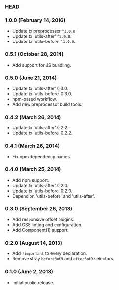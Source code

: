 ### HEAD

### 1.0.0 (February 14, 2016)

* Update to preprocessor `^1.0.0`
* Update to 'utils-after' `^1.0.0`.
* Update to 'utils-before' `^1.0.0`.

### 0.5.1 (October 28, 2014)

* Add support for JS bundling.

### 0.5.0 (June 21, 2014)

* Update to 'utils-after' 0.3.0.
* Update to 'utils-before' 0.3.0.
* npm-based workflow.
* Add new preprocessor build tools.

### 0.4.2 (March 26, 2014)

* Update to 'utils-after' 0.2.2.
* Update to 'utils-before' 0.2.2.

### 0.4.1 (March 26, 2014)

* Fix npm dependency names.

### 0.4.0 (March 25, 2014)

* Add npm support.
* Update to 'utils-after' 0.2.0.
* Update to 'utils-before' 0.2.0.
* Depend on 'utils-before' and 'utils-after'.

### 0.3.0 (September 26, 2013)

* Add responsive offset plugins.
* Add CSS linting and configuration.
* Add Component(1) support.

### 0.2.0 (August 14, 2013)

* Add `!important` to every declaration.
* Remove stray `before3of9` and `after3of9` selectors.

### 0.1.0 (June 2, 2013)

* Initial public release.
